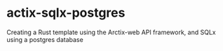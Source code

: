 # actix-sqlx-postgres
Creating a Rust template using the Arctix-web API framework, and SQLx using a postgres database
